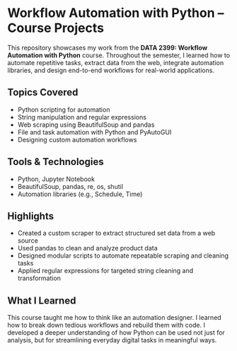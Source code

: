 # Workflow Automation with Python – Course Projects

This repository showcases my work from the **DATA 2399: Workflow Automation with Python** course. Throughout the semester, I learned how to automate repetitive tasks, extract data from the web, integrate automation libraries, and design end-to-end workflows for real-world applications.

## Topics Covered
- Python scripting for automation
- String manipulation and regular expressions
- Web scraping using BeautifulSoup and pandas
- File and task automation with Python and PyAutoGUI
- Designing custom automation workflows

## Tools & Technologies
- Python, Jupyter Notebook
- BeautifulSoup, pandas, re, os, shutil
- Automation libraries (e.g., Schedule, Time)

## Highlights
- Created a custom scraper to extract structured set data from a web source
- Used pandas to clean and analyze product data
- Designed modular scripts to automate repeatable scraping and cleaning tasks
- Applied regular expressions for targeted string cleaning and transformation

## What I Learned
This course taught me how to think like an automation designer. I learned how to break down tedious workflows and rebuild them with code. I developed a deeper understanding of how Python can be used not just for analysis, but for streamlining everyday digital tasks in meaningful ways.
